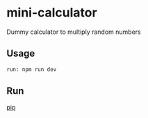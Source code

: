 # mini-calculator

Dummy calculator to multiply random numbers

## Usage

```bash
run: npm run dev
```

## Run

[pip](https://localhost:9000)